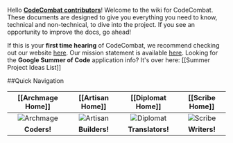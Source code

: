 Hello [**CodeCombat contributors**](http://codecombat.com/contribute)! Welcome to the wiki for CodeCombat. These documents are designed to give you everything you need to know, technical and non-technical, to dive into the project. If you see an opportunity to improve the docs, go ahead!  

If this is your **first time hearing** of CodeCombat, we recommend checking out our website [here](codecombat.com).  Our mission statement is available [here](https://github.com/codecombat/codecombat/wiki/Mission-statement).  Looking for the **Google Summer of Code** application info? It's over here: [[Summer Project Ideas List]]

##Quick Navigation

| [[Archmage Home]] | [[Artisan Home]]  | [[Diplomat Home]] |  [[Scribe Home]]  |
| :---------------: | :---------------: | :---------------: | :---------------: |
| ![Archmage](http://codecombat.com/images/pages/contribute/tile_archmage.png)                     | ![Artisan](http://codecombat.com/images/pages/contribute/tile_artisan.png)                       | ![Diplomat](http://codecombat.com/images/pages/contribute/tile_diplomat.png)                     | ![Scribe](http://codecombat.com/images/pages/contribute/tile_scribe.png) |
|    **Coders!**    |   **Builders!**   |  **Translators!** |    **Writers!**   |